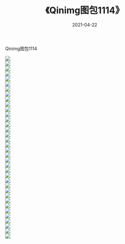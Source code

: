 ﻿---
layout: post
title:  《Qinimg图包1114》
date:   2021-04-22
img: http://imgx.orgx.ga/Qinimg图包/Qinimg图包1114/000.jpg
categories: [美女, 清纯, 唯美]
---

Qinimg图包1114

 ![](http://imgx.orgx.ga/Qinimg图包/Qinimg图包1114/001.jpg) <br>![](http://imgx.orgx.ga/Qinimg图包/Qinimg图包1114/002.jpg) <br>![](http://imgx.orgx.ga/Qinimg图包/Qinimg图包1114/003.jpg) <br>![](http://imgx.orgx.ga/Qinimg图包/Qinimg图包1114/004.jpg) <br>![](http://imgx.orgx.ga/Qinimg图包/Qinimg图包1114/005.jpg) <br>![](http://imgx.orgx.ga/Qinimg图包/Qinimg图包1114/006.jpg) <br>![](http://imgx.orgx.ga/Qinimg图包/Qinimg图包1114/007.jpg) <br>![](http://imgx.orgx.ga/Qinimg图包/Qinimg图包1114/008.jpg) <br>![](http://imgx.orgx.ga/Qinimg图包/Qinimg图包1114/009.jpg) <br>![](http://imgx.orgx.ga/Qinimg图包/Qinimg图包1114/010.jpg) <br>![](http://imgx.orgx.ga/Qinimg图包/Qinimg图包1114/011.jpg) <br>![](http://imgx.orgx.ga/Qinimg图包/Qinimg图包1114/012.jpg) <br>![](http://imgx.orgx.ga/Qinimg图包/Qinimg图包1114/013.jpg) <br>![](http://imgx.orgx.ga/Qinimg图包/Qinimg图包1114/014.jpg) <br>![](http://imgx.orgx.ga/Qinimg图包/Qinimg图包1114/015.jpg) <br>![](http://imgx.orgx.ga/Qinimg图包/Qinimg图包1114/016.jpg) <br>![](http://imgx.orgx.ga/Qinimg图包/Qinimg图包1114/017.jpg) <br>![](http://imgx.orgx.ga/Qinimg图包/Qinimg图包1114/018.jpg) <br>![](http://imgx.orgx.ga/Qinimg图包/Qinimg图包1114/019.jpg) <br>![](http://imgx.orgx.ga/Qinimg图包/Qinimg图包1114/020.jpg) <br>![](http://imgx.orgx.ga/Qinimg图包/Qinimg图包1114/021.jpg) <br>![](http://imgx.orgx.ga/Qinimg图包/Qinimg图包1114/022.jpg) <br>![](http://imgx.orgx.ga/Qinimg图包/Qinimg图包1114/023.jpg) <br>![](http://imgx.orgx.ga/Qinimg图包/Qinimg图包1114/024.jpg) <br>![](http://imgx.orgx.ga/Qinimg图包/Qinimg图包1114/025.jpg) <br>![](http://imgx.orgx.ga/Qinimg图包/Qinimg图包1114/026.jpg) <br>![](http://imgx.orgx.ga/Qinimg图包/Qinimg图包1114/027.jpg) <br>![](http://imgx.orgx.ga/Qinimg图包/Qinimg图包1114/028.jpg) <br>![](http://imgx.orgx.ga/Qinimg图包/Qinimg图包1114/029.jpg) <br>![](http://imgx.orgx.ga/Qinimg图包/Qinimg图包1114/030.jpg) <br>![](http://imgx.orgx.ga/Qinimg图包/Qinimg图包1114/031.jpg) <br>![](http://imgx.orgx.ga/Qinimg图包/Qinimg图包1114/032.jpg) <br>![](http://imgx.orgx.ga/Qinimg图包/Qinimg图包1114/033.jpg) <br>![](http://imgx.orgx.ga/Qinimg图包/Qinimg图包1114/034.jpg) <br>![](http://imgx.orgx.ga/Qinimg图包/Qinimg图包1114/035.jpg) <br>![](http://imgx.orgx.ga/Qinimg图包/Qinimg图包1114/036.jpg) <br>